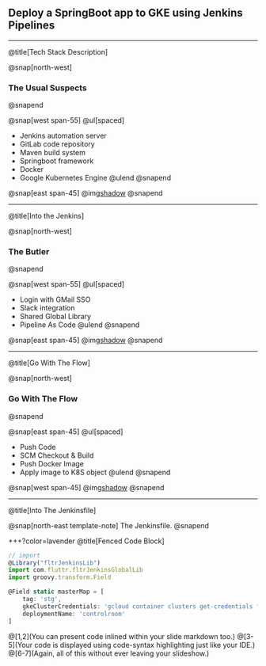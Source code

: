 ## Deploy a SpringBoot app to GKE using Jenkins Pipelines
---
@title[Tech Stack Description]

@snap[north-west]
### The Usual Suspects
@snapend

@snap[west span-55]
@ul[spaced]
- Jenkins automation server
- GitLab code repository
- Maven build system
- Springboot framework
- Docker
- Google Kubernetes Engine
@ulend
@snapend

@snap[east span-45]
@img[shadow](assets/img/tech_stack.png)
@snapend

---
@title[Into the Jenkins]

@snap[north-west]
### The Butler
@snapend

@snap[west span-55]
@ul[spaced]
- Login with GMail SSO
- Slack integration
- Shared Global Library
- Pipeline As Code
@ulend
@snapend

@snap[east span-45]
@img[shadow](assets/img/jenkinstein.png)
@snapend

---
@title[Go With The Flow]

@snap[north-west]
### Go With The Flow
@snapend

@snap[east span-45]
@ul[spaced]
- Push Code
- SCM Checkout & Build
- Push Docker Image
- Apply image to K8S object
@ulend
@snapend

@snap[west span-45]
@img[shadow](assets/img/overview.png)
@snapend

---
@title[Into The Jenkinsfile]

@snap[north-east template-note] The Jenkinsfile. @snapend

+++?color=lavender @title[Fenced Code Block]

```javascript
// import
@Library("fltrJenkinsLib")
import com.fluttr.fltrJenkinsGlobalLib
import groovy.transform.Field

@Field static masterMap = [
    tag: 'stg',
    gkeClusterCredentials: 'gcloud container clusters get-credentials fltr-stg-kube --zone europe-west4-a --project stg-env-228711',
    deploymentName: 'controlroom'
]
```

@[1,2](You can present code inlined within your slide markdown too.) 
@[3-5](Your code is displayed using code-syntax highlighting just like your IDE.) 
@[6-7](Again, all of this without ever leaving your slideshow.)